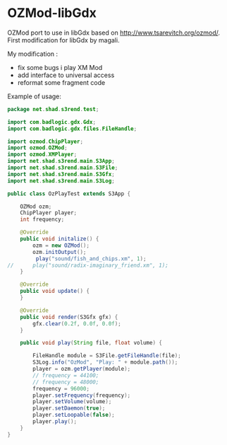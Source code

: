 OZMod-libGdx
============

OZMod port to use in libGdx based on http://www.tsarevitch.org/ozmod/.
First modification for libGdx by magali.

My modification :
- fix some bugs i play XM Mod
- add interface to universal access
- reformat some fragment code

Example of usage:

```java
package net.shad.s3rend.test;

import com.badlogic.gdx.Gdx;
import com.badlogic.gdx.files.FileHandle;

import ozmod.ChipPlayer;
import ozmod.OZMod;
import ozmod.XMPlayer;
import net.shad.s3rend.main.S3App;
import net.shad.s3rend.main.S3File;
import net.shad.s3rend.main.S3Gfx;
import net.shad.s3rend.main.S3Log;

public class OzPlayTest extends S3App {

	OZMod ozm;
	ChipPlayer player;
	int frequency;

	@Override
	public void initalize() {
		ozm = new OZMod();
		ozm.initOutput();
		 play("sound/fish_and_chips.xm", 1);
//		play("sound/radix-imaginary_friend.xm", 1);
	}

	@Override
	public void update() {
	}

	@Override
	public void render(S3Gfx gfx) {
		gfx.clear(0.2f, 0.0f, 0.0f);
	}

	public void play(String file, float volume) {

		FileHandle module = S3File.getFileHandle(file);
		S3Log.info("OzMod", "Play: " + module.path());
		player = ozm.getPlayer(module);
		// frequency = 44100;
		// frequency = 48000;
		frequency = 96000;
		player.setFrequency(frequency);
		player.setVolume(volume);
		player.setDaemon(true);
		player.setLoopable(false);
		player.play();
	}
}
```
